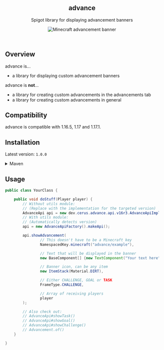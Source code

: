 <h2 align="center">advance</h2>
<p align="center">Spigot library for displaying advancement banners</p>

<p align="center">
    <img alt="Minecraft advancement banner" src="https://i.imgur.com/VNbKDsO.png">
</p>

<br>

## Overview

advance is...

- a library for displaying custom advancement banners

advance is **not**...

- a library for creating custom advancements in the advancements tab
- a library for creating custom advancements in general

## Compatibility

advance is compatible with 1.16.5, 1.17 and 1.17.1.

## Installation

Latest version: `1.0.0`

<details>
<summary>Maven</summary>

```xml

<project>
    <properties>
        <!-- Replace with latest version -->
        <advance.version>1.0.0</advance.version>
    </properties>

    <dependencies>
        <!-- General api module -->
        <dependency>
            <groupId>dev.cerus.advance</groupId>
            <artifactId>api</artifactId>
            <version>${advance.version}</version>
            <scope>compile</scope>
        </dependency>

        <!-- Implementation for 1.16.5 -->
        <!-- Only implement this if you need 1.16.5 support -->
        <dependency>
            <groupId>dev.cerus.advance</groupId>
            <artifactId>api-16R3</artifactId>
            <version>${advance.version}</version>
            <scope>compile</scope>
        </dependency>

        <!-- Implementation for 1.17(.1) -->
        <!-- Only implement this if you need 1.17(.1) support -->
        <dependency>
            <groupId>dev.cerus.advance</groupId>
            <artifactId>api-17R1</artifactId>
            <version>${advance.version}</version>
            <scope>compile</scope>
        </dependency>

        <!-- Optional: Utilities for advance -->
        <dependency>
            <groupId>dev.cerus.advance</groupId>
            <artifactId>util</artifactId>
            <version>${advance.version}</version>
            <scope>compile</scope>
        </dependency>
    </dependencies>
</project>
```

</details>

## Usage

```java
public class YourClass {

    public void doStuff(Player player) {
        // Without utils module:
        // (Replace with the implementation for the targeted version)
        AdvanceApi api = new dev.cerus.advance.api.v16r3.AdvanceApiImpl();
        // With utils module:
        // (Automatically detects version)
        api = new AdvanceApiFactory().makeApi();

        api.showAdvancement(
                // This doesn't have to be a Minecraft key
                NamespacedKey.minecraft("advance/example"),

                // Text that will be displayed in the banner
                new BaseComponent[] {new TextComponent("Your text here")},

                // Banner icon, can be any item
                new ItemStack(Material.DIRT),

                // Either CHALLENGE, GOAL or TASK
                FrameType.CHALLENGE,

                // Array of receiving players
                player
        );

        // Also check out:
        // AdvanceApi#showTask()
        // AdvanceApi#showGoal()
        // AdvanceApi#showChallenge()
        // Advancement.of()
    }

}
```